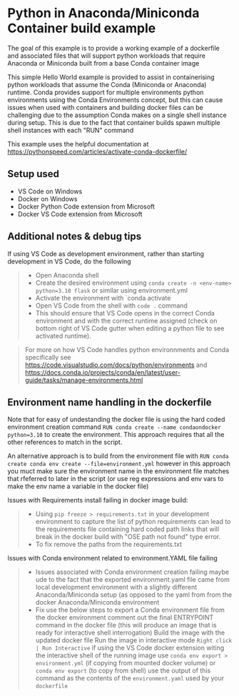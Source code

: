 Python in Anaconda/Miniconda Container build example
=
The goal of this example is to provide a working example of a dockerfile and associated files that will support python workloads that require Anaconda or Miniconda built from a base Conda container image

This simple Hello World example is provided to assist in containerising python workloads that assume the Conda (Miniconda or Anaconda) runtime. Conda provides support for  multiple environments python environments using the Conda Environments concept, but this can cause issues when used with containers and building docker files can be challenging due to the assumption Conda makes on a single shell instance during setup. This is due to the fact that container builds spawn multiple shell instances with each "RUN" command

This example uses the helpful documentation at https://pythonspeed.com/articles/activate-conda-dockerfile/ 

Setup used
-
- VS Code on Windows
- Docker on Windows
- Docker Python Code extension from Microsoft
- Docker VS Code extension from Microsoft

Additional notes & debug tips
-
If using VS Code as development environment, rather than starting development in VS Code, do the following

>- Open Anaconda shell 
>- Create the desired environment using `conda create -n <env-name> python=3.10 flask` or similar using environment.yml
>- Activate the environment with `conda activate <env-name>  
>- Open VS Code from the shell with `code .` command
>- This should ensure that VS Code opens in the correct Conda environment and with the correct runtime assigned (check on bottom right of VS Code gutter when editing a python file to see activated runtime). 

> For more on how VS Code handles python environnments and Conda specifically see https://code.visualstudio.com/docs/python/environments and https://docs.conda.io/projects/conda/en/latest/user-guide/tasks/manage-environments.html  

Environment name handling in the dockerfile
-
Note that for easy of undestanding the docker file is using the  hard coded environment creation command `RUN conda create --name condaondocker python=3.10` to create the environment. This approach requires that all the other references to <env-name> match in the script. 

An alternative approach is to build from the environment file with `RUN conda create conda env create --file=environment.yml` however in this approach you muct make sure the environment name in the environment file matches that rfeferred to later in the script (or use reg expressions and env vars to make the env name a variable in the docker file) 

Issues with Requirements install failing in docker image build: 
> - Using `pip freeze > requirements.txt` in your development environment to capture the list of python requirements can lead to the requirements file containing hard coded path links that will break in the docker build with "OSE path not found" type error. 
>- To fix remove the paths from the requirements.txt

Issues with Conda environment related to environment.YAML file failing
> - Issues associated with Conda environment creation failing maybe ude to the fact that the exported environment.yaml file came from local development environment with a slightly different Anaconda/Miniconda setup (as opposed to the yaml from from the docker Anaconda/Miniconda environment
> - Fix use the below steps to export a Conda environment file from the docker environment
> comment out the final ENTRYPOINT command in the docker file (this will produce an image that is ready for interactive shell interrogation)
>  Build the image with the updated docker file
> Run the image in interactive mode `Right click | Run Interactive` if using the VS Code docker extension
> witing the interactive shell of the running image use 
> `conda env export > environment.yml` (if copying from mounted docker volume) or `conda env export` (to copy from shell)
> use the output of this command as the contents of the `environment.yaml` used by your `dockerfile`
